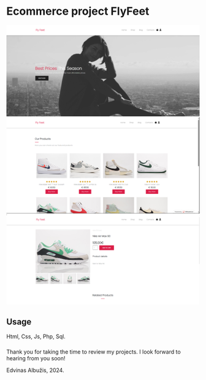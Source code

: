 # Ecommerce project FlyFeet

![Alt text](assets/img/screen2.png "Home")
![Alt text](assets/img/screen1.png "Shop")
![Alt text](assets/img/screen3.png "Single Product")

## Usage

Html, Css, Js, Php, Sql.

###

Thank you for taking the time to review my projects. I look forward to hearing from you soon!

Edvinas Albužis, 2024.
